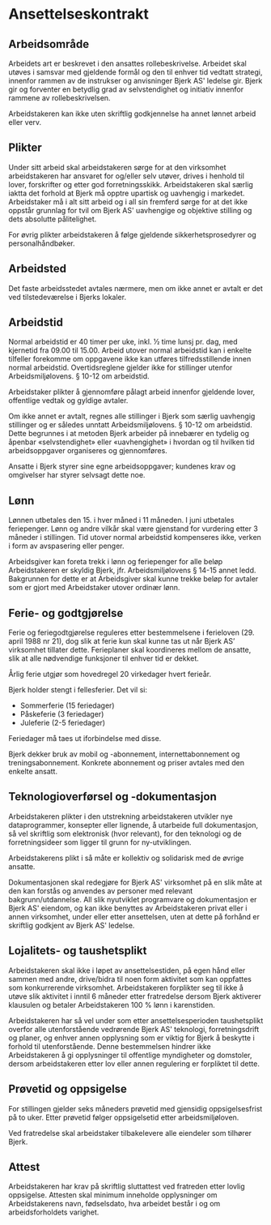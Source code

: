 # Ansettelseskontrakt

## Arbeidsområde

Arbeidets art er beskrevet i den ansattes rollebeskrivelse. Arbeidet skal utøves
i samsvar med gjeldende formål og den til enhver tid vedtatt strategi,
innenfor rammen av de instrukser og anvisninger Bjerk AS' ledelse gir. Bjerk gir
og forventer en betydlig grad av selvstendighet og initiativ innenfor rammene
av rollebeskrivelsen.

Arbeidstakeren kan ikke uten skriftlig godkjennelse ha annet lønnet arbeid eller
verv.

## Plikter

Under sitt arbeid skal arbeidstakeren sørge for at den virksomhet arbeidstakeren
har ansvaret for og/eller selv utøver, drives i henhold til lover, forskrifter
og etter god forretningsskikk. Arbeidstakeren skal særlig iaktta det forhold at
Bjerk må opptre upartisk og uavhengig i markedet. Arbeidstaker må i alt sitt
arbeid og i all sin fremferd sørge for at det ikke oppstår grunnlag for tvil om
Bjerk AS' uavhengige og objektive stilling og dets absolutte pålitelighet.

For øvrig plikter arbeidstakeren å følge gjeldende sikkerhetsprosedyrer og
personalhåndbøker.

## Arbeidsted

Det faste arbeidsstedet avtales nærmere, men om ikke annet er avtalt er det ved
tilstedeværelse i Bjerks lokaler.

## Arbeidstid

Normal arbeidstid er 40 timer per uke, inkl. 1⁄2 time lunsj pr. dag, med
kjernetid fra 09.00 til 15.00. Arbeid utover normal arbeidstid kan i enkelte
tilfeller forekomme om oppgavene ikke kan utføres tilfredsstillende innen normal
arbeidstid. Overtidsreglene gjelder ikke for stillinger utenfor
Arbeidsmiljølovens. § 10-12 om arbeidstid.

Arbeidstaker plikter å gjennomføre pålagt arbeid innenfor gjeldende lover,
offentlige vedtak og gyldige avtaler.

Om ikke annet er avtalt, regnes alle stillinger i Bjerk som særlig uavhengig
stillinger og er således unntatt Arbeidsmiljølovens. § 10-12 om arbeidstid.
Dette begrunnes i at metoden Bjerk arbeider på innebærer en tydelig og åpenbar
«selvstendighet» eller «uavhengighet» i hvordan og til hvilken tid
arbeidsoppgaver organiseres og gjennomføres.

Ansatte i Bjerk styrer sine egne arbeidsoppgaver; kundenes krav og omgivelser
har styrer selvsagt dette noe.

## Lønn

Lønnen utbetales den 15. i hver måned i 11 måneden. I juni utbetales
feriepenger. Lønn og andre vilkår skal være gjenstand for vurdering etter 3
måneder i stillingen. Tid utover normal arbeidstid kompenseres ikke, verken i
form av avspasering eller penger.

Arbeidsgiver kan foreta trekk i lønn og feriepenger for alle beløp
Arbeidstakeren er skyldig Bjerk, jfr. Arbeidsmiljølovens § 14-15 annet ledd.
Bakgrunnen for dette er at Arbeidsgiver skal kunne trekke beløp for avtaler som
er gjort med Arbeidstaker utover ordinær lønn.

## Ferie- og godtgjørelse

Ferie og feriegodtgjørelse reguleres etter bestemmelsene i ferieloven (29. april
1988 nr 21), dog slik at ferie kun skal kunne tas ut når Bjerk AS’ virksomhet
tillater dette. Ferieplaner skal koordineres mellom de ansatte, slik at alle
nødvendige funksjoner til enhver tid er dekket.

Årlig ferie utgjør som hovedregel 20 virkedager hvert ferieår.

Bjerk holder stengt i fellesferier. Det vil si:

- Sommerferie (15 feriedager)
- Påskeferie (3 feriedager)
- Juleferie (2-5 feriedager)

Feriedager må taes ut iforbindelse med disse.

Bjerk dekker bruk av mobil og -abonnement, internettabonnement og
treningsabonnement. Konkrete abonnement og priser avtales med den enkelte
ansatt.

## Teknologioverførsel og -dokumentasjon

Arbeidstakeren plikter i den utstrekning arbeidstakeren utvikler nye
dataprogrammer, konsepter eller lignende, å utarbeide full dokumentasjon, så vel
skriftlig som elektronisk (hvor relevant), for den teknologi og de
forretningsideer som ligger til grunn for ny-utviklingen.

Arbeidstakerens plikt i så måte er kollektiv og solidarisk med de øvrige
ansatte.

Dokumentasjonen skal redegjøre for Bjerk AS' virksomhet på en slik måte at den
kan forstås og anvendes av personer med relevant bakgrunn/utdannelse. All slik
nyutviklet programvare og dokumentasjon er Bjerk AS' eiendom, og kan ikke
benyttes av Arbeidstakeren privat eller i annen virksomhet, under eller etter
ansettelsen, uten at dette på forhånd er skriftlig godkjent av Bjerk AS'
ledelse.

## Lojalitets- og taushetsplikt

Arbeidstakeren skal ikke i løpet av ansettelsestiden, på egen hånd eller sammen
med andre, drive/bidra til noen form aktivitet som kan oppfattes som
konkurrerende virksomhet. Arbeidstakeren forplikter seg til ikke å utøve slik
aktivitet i inntil 6 måneder etter fratredelse dersom Bjerk aktiverer klausulen
og betaler Arbeidstakeren 100 % lønn i karenstiden.

Arbeidstakeren har så vel under som etter ansettelsesperioden taushetsplikt
overfor alle utenforstående vedrørende Bjerk AS' teknologi, forretningsdrift og
planer, og enhver annen opplysning som er viktig for Bjerk å beskytte i forhold
til utenforstående. Denne bestemmelsen hindrer ikke Arbeidstakeren å gi
opplysninger til offentlige myndigheter og domstoler, dersom arbeidstakeren
etter lov eller annen regulering er forpliktet til dette.

## Prøvetid og oppsigelse

For stillingen gjelder seks måneders prøvetid med gjensidig oppsigelsesfrist på
to uker. Etter prøvetid følger oppsigelsetid etter arbeidsmiljøloven.

Ved fratredelse skal arbeidstaker tilbakelevere alle eiendeler som tilhører
Bjerk.

## Attest

Arbeidstakeren har krav på skriftlig sluttattest ved fratreden etter lovlig
oppsigelse. Attesten skal minimum inneholde opplysninger om Arbeidstakerens
navn, fødselsdato, hva arbeidet består i og om arbeidsforholdets varighet.
